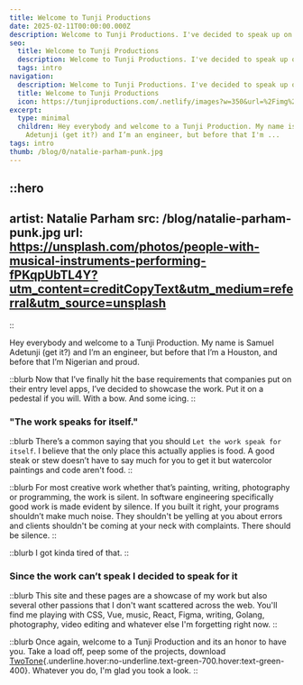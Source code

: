 ```yaml
---
title: Welcome to Tunji Productions
date: 2025-02-11T00:00:00.000Z
description: Welcome to Tunji Productions. I've decided to speak up on the work done here.
seo:
  title: Welcome to Tunji Productions
  description: Welcome to Tunji Productions. I've decided to speak up on the work done here.
  tags: intro
navigation:
  description: Welcome to Tunji Productions. I've decided to speak up on the work done here.
  title: Welcome to Tunji Productions
  icon: https://tunjiproductions.com/.netlify/images?w=350&url=%2Fimg%2Flogo_clear.png
excerpt:
  type: minimal
  children: Hey everybody and welcome to a Tunji Production. My name is Samuel
    Adetunji (get it?) and I’m an engineer, but before that I'm ...
tags: intro
thumb: /blog/0/natalie-parham-punk.jpg
---
```


::hero
---
artist: Natalie Parham
src: /blog/natalie-parham-punk.jpg
url: https://unsplash.com/photos/people-with-musical-instruments-performing-fPKqpUbTL4Y?utm_content=creditCopyText&utm_medium=referral&utm_source=unsplash
---
::

Hey everybody and welcome to a Tunji Production. My name is Samuel Adetunji (get it?) and I’m an engineer, but before that I’m a Houston, and before that I’m Nigerian and proud.

<!--more-->

::blurb
Now that I’ve finally hit the base requirements that companies put on their entry level apps, I’ve decided to showcase the work. Put it on a pedestal if you will. With a bow. And some icing.
::

### "The work speaks for itself."

::blurb
There’s a common saying that you should `Let the work speak for itself`. I believe that the only place this actually applies is food. A good steak or stew doesn’t have to say much for you to get it but watercolor paintings and code aren't food.
::

::blurb
For most creative work whether that’s painting, writing, photography or programming, the work is silent. In software engineering specifically good work is made evident by silence. If you built it right, your programs shouldn’t make much noise. They shouldn't be yelling at you about errors and clients shouldn't be coming at your neck with complaints. There should be silence.
::

::blurb
I got kinda tired of that.
::

### Since the work can’t speak I decided to speak for it

::blurb
This site and these pages are a showcase of my work but also several other passions that I don't want scattered across the web. You'll find me playing with CSS, Vue, music, React, Figma, writing, Golang, photography, video editing and whatever else I'm forgetting right now.
::

::blurb
Once again, welcome to a Tunji Production and its an honor to have you. Take a load off, peep some of the projects, download [TwoTone](https://twotone.app){.underline.hover:no-underline.text-green-700.hover:text-green-400}. Whatever you do, I'm glad you took a look.
::
